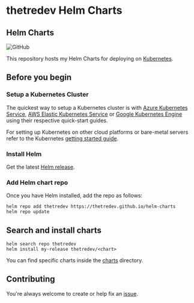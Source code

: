 # thetredev Helm Charts

## Helm Charts

![GitHub](https://img.shields.io/github/license/thetredev/helm-charts)

This repository hosts my Helm Charts for deploying on [Kubernetes](https://kubernetes.io/).

## Before you begin

### Setup a Kubernetes Cluster

The quickest way to setup a Kubernetes cluster is with [Azure Kubernetes Service](https://azure.microsoft.com/en-us/services/kubernetes-service/), [AWS Elastic Kubernetes Service](https://aws.amazon.com/eks/) or [Google Kubernetes Engine](https://cloud.google.com/kubernetes-engine/) using their respective quick-start guides.

For setting up Kubernetes on other cloud platforms or bare-metal servers refer to the Kubernetes [getting started guide](http://kubernetes.io/docs/getting-started-guides/).

### Install Helm

Get the latest [Helm release](https://github.com/helm/helm#install).

### Add Helm chart repo

Once you have Helm installed, add the repo as follows:

```console
helm repo add thetredev https://thetredev.github.io/helm-charts
helm repo update
```

## Search and install charts

```console
helm search repo thetredev
helm install my-release thetredev/<chart>
```

You can find specific charts inside the [charts](charts) directory.

## Contributing

You're always welcome to create or help fix an [issue](https://github.com/thetredev/helm-charts/issues).
